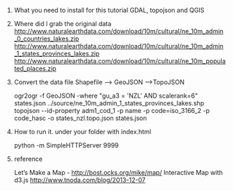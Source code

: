 1. What you need to install for this tutorial
   GDAL, topojson and QGIS

2. Where did I grab the original data
   http://www.naturalearthdata.com/download/10m/cultural/ne_10m_admin_0_countries_lakes.zip
   http://www.naturalearthdata.com/download/10m/cultural/ne_10m_admin_1_states_provinces_lakes.zip
   http://www.naturalearthdata.com/download/10m/cultural/ne_10m_populated_places.zip

3. Convert the data file Shapefile --> GeoJSON  -->TopoJSON

   ogr2ogr -f GeoJSON -where "gu_a3 = 'NZL' AND scalerank=6" states.json ../source/ne_10m_admin_1_states_provinces_lakes.shp
   topojson --id-property adm1_cod_1 -p name -p code=iso_3166_2 -p code_hasc -o states_nzl.topo.json states.json

4. How to run it. under your folder with index.html

    python -m SimpleHTTPServer 9999

5. reference

   Let’s Make a Map - http://bost.ocks.org/mike/map/
   Interactive Map with d3.js http://www.tnoda.com/blog/2013-12-07